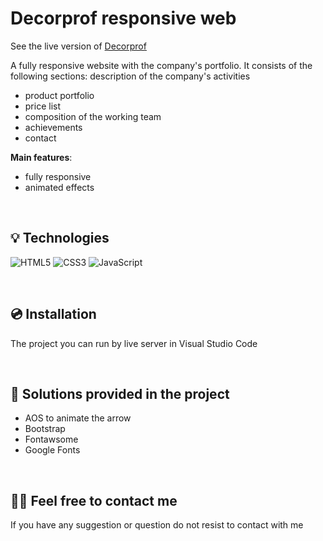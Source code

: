 # Decorprof responsive web

See the live version of [Decorprof](https://decorprof.netlify.app/)

A fully responsive website with the company's portfolio. It consists of the following sections:
description of the company's activities
  - product portfolio
  - price list
  - composition of the working team
  - achievements
  - contact

**Main features**:
- fully responsive
- animated effects


&nbsp;
 
## 💡 Technologies
![HTML5](https://img.shields.io/badge/html5-%23E34F26.svg?style=for-the-badge&logo=html5&logoColor=white)
![CSS3](https://img.shields.io/badge/css3-%231572B6.svg?style=for-the-badge&logo=css3&logoColor=white)
![JavaScript](https://img.shields.io/badge/javascript-%23323330.svg?style=for-the-badge&logo=javascript&logoColor=%23F7DF1E)


&nbsp;
 
 
## 💿 Installation

The project you can run by live server in Visual Studio Code


&nbsp;
 
## 🤔 Solutions provided in the project

- AOS to animate the arrow
- Bootstrap 
- Fontawsome
- Google Fonts

&nbsp;

## 🙋‍♂️ Feel free to contact me
If you have any suggestion or question do not resist to contact with me
